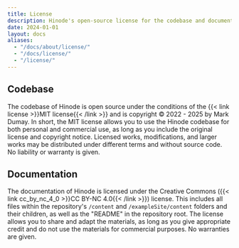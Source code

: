 ```yaml
---
title: License
description: Hinode's open-source license for the codebase and documentation.
date: 2024-01-01
layout: docs
aliases:
  - "/docs/about/license/"
  - "/docs/license/"
  - "/license/"
---
```


## Codebase

The codebase of Hinode is open source under the conditions of the {{< link license >}}MIT license{{< /link >}} and is copyright &copy; 2022 - 2025 by Mark Dumay. In short, the MIT license allows you to use the Hinode codebase for both personal and commercial use, as long as you include the original license and copyright notice. Licensed works, modifications, and larger works may be distributed under different terms and without source code. No liability or warranty is given.

## Documentation

The documentation of Hinode is licensed under the Creative Commons ({{< link cc_by_nc_4_0 >}}CC BY-NC 4.0{{< /link >}}) license. This includes all files within the repository's `/content` and `/exampleSite/content` folders and their children, as well as the "README" in the repository root. The license allows you to share and adapt the materials, as long as you give appropriate credit and do not use the materials for commercial purposes. No warranties are given.
